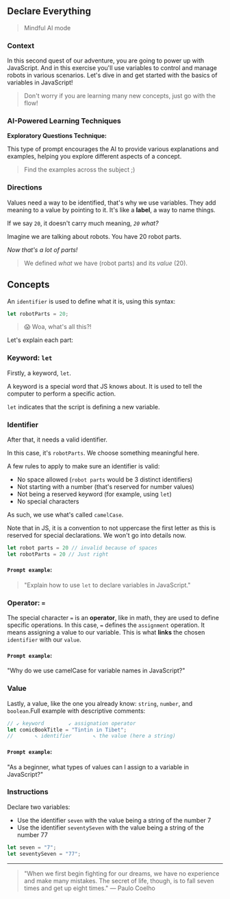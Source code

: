 ## Declare Everything

>Mindful AI mode

### Context

In this second quest of our adventure, you are going to power up with JavaScript. And in this exercise you'll use variables to control and manage robots in various scenarios. Let's dive in and get started with the basics of variables in JavaScript!

> Don't worry if you are learning many new concepts, just go with the flow!

### AI-Powered Learning Techniques

**Exploratory Questions Technique:**

This type of prompt encourages the AI to provide various explanations and examples, helping you explore different aspects of a concept.

> Find the examples across the subject ;)

### Directions

Values need a way to be identified, that's why we use variables. They add meaning to a value by pointing to it. It's like a **label**, a way to name things.

If we say `20`, it doesn't carry much meaning, _`20` what?_

Imagine we are talking about robots. You have 20 robot parts.

_Now that's a lot of parts!_

> We defined _what_ we have (robot parts) and its _value_ (20).

## Concepts

An `identifier` is used to define what it is, using this syntax:

```js
let robotParts = 20;
```

> 😱 Woa, what's all this?!

Let's explain each part:

### Keyword: `let`

Firstly, a keyword, `let`.

A keyword is a special word that JS knows about. It is used to tell the computer to perform a specific action.

`let` indicates that the script is defining a new variable.

### Identifier

After that, it needs a valid identifier.

In this case, it's `robotParts`. We choose something meaningful here.

A few rules to apply to make sure an identifier is valid:

- No space allowed (`robot parts` would be 3 distinct identifiers)
- Not starting with a number (that's reserved for number values)
- Not being a reserved keyword (for example, using `let`)
- No special characters

As such, we use what's called `camelCase`.

Note that in JS, it is a convention to not uppercase the first letter as this is reserved for special declarations. We won't go into details now.

```js
let robot parts = 20 // invalid because of spaces
let robotParts = 20 // Just right
```

#### **`Prompt example`**:

> "Explain how to use `let` to declare variables in JavaScript."

### Operator: `=`

The special character `=` is an **operator**, like in math, they are used to define specific operations. In this case, `=` defines the `assignment` operation. It means assigning a value to our variable. This is what **links** the chosen `identifier` with our `value`.

#### **`Prompt example`**:

"Why do we use camelCase for variable names in JavaScript?"

### Value

Lastly, a value, like the one you already know: `string`, `number`, and `boolean`.Full example with descriptive comments:

```js
// ↙ keyword        ↙ assignation operator
let comicBookTitle = "Tintin in Tibet";
//       ↖ identifier       ↖ the value (here a string)
```

#### **`Prompt example`**:

"As a beginner, what types of values can I assign to a variable in JavaScript?"

### Instructions

Declare two variables:

- Use the identifier `seven` with the value being a string of the number 7
- Use the identifier `seventySeven` with the value being a string of the number 77

```js
let seven = "7";
let seventySeven = "77";
```

---

> "When we first begin fighting for our dreams, we have no experience and make many mistakes. The secret of life, though, is to fall seven times and get up eight times." ― Paulo Coelho
